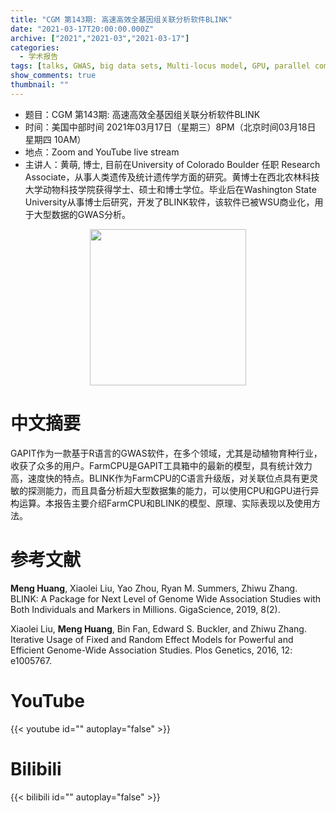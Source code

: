 ```yaml
---
title: "CGM 第143期: 高速高效全基因组关联分析软件BLINK"
date: "2021-03-17T20:00:00.000Z"
archive: ["2021","2021-03","2021-03-17"]
categories:
  - 学术报告
tags: [talks, GWAS, big data sets, Multi-locus model, GPU, parallel computing]
show_comments: true
thumbnail: ""
---
```


- 题目：CGM 第143期: 高速高效全基因组关联分析软件BLINK
- 时间：美国中部时间 2021年03月17日（星期三）8PM（北京时间03月18日 星期四 10AM）
- 地点：Zoom and YouTube live stream
- 主讲人：黄萌, 博士, 目前在University of Colorado Boulder 任职 Research Associate，从事人类遗传及统计遗传学方面的研究。黄博士在西北农林科技大学动物科技学院获得学士、硕士和博士学位。毕业后在Washington State University从事博士后研究，开发了BLINK软件，该软件已被WSU商业化，用于大型数据的GWAS分析。

<div align="center">
<img src="https://i.loli.net/2021/03/14/aoYnBLCS3kbhWpH.jpg" height=250>
</div>

# 中文摘要

GAPIT作为一款基于R语言的GWAS软件，在多个领域，尤其是动植物育种行业，收获了众多的用户。FarmCPU是GAPIT工具箱中的最新的模型，具有统计效力高，速度快的特点。BLINK作为FarmCPU的C语言升级版，对关联位点具有更灵敏的探测能力，而且具备分析超大型数据集的能力，可以使用CPU和GPU进行异构运算。本报告主要介绍FarmCPU和BLINK的模型、原理、实际表现以及使用方法。

# 参考文献

**Meng Huang**, Xiaolei Liu, Yao Zhou, Ryan M. Summers, Zhiwu Zhang. BLINK: A Package for Next Level of Genome Wide Association Studies with Both Individuals and Markers in Millions. GigaScience, 2019, 8(2).

Xiaolei Liu, **Meng Huang**, Bin Fan, Edward S. Buckler, and Zhiwu Zhang. Iterative Usage of Fixed and Random Effect Models for Powerful and Efficient Genome-Wide Association Studies. Plos Genetics, 2016, 12: e1005767.

# YouTube

{{< youtube id="" autoplay="false" >}}

# Bilibili

{{< bilibili id="" autoplay="false" >}}

